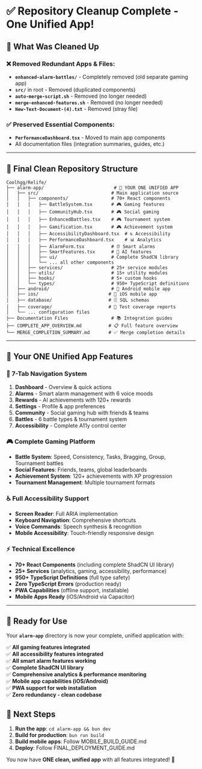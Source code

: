 # ✅ **Repository Cleanup Complete - One Unified App!**

## 🧹 **What Was Cleaned Up**

### ❌ **Removed Redundant Apps & Files:**
- **`enhanced-alarm-battles/`** - Completely removed (old separate gaming app)
- **`src/`** in root - Removed (duplicated components)
- **`auto-merge-script.sh`** - Removed (no longer needed)
- **`merge-enhanced-features.sh`** - Removed (no longer needed)
- **`New-Text-Document-(4).txt`** - Removed (stray file)

### ✅ **Preserved Essential Components:**
- **`PerformanceDashboard.tsx`** - Moved to main app components
- All documentation files (integration summaries, guides, etc.)

---

## 🎯 **Final Clean Repository Structure**

```
Coolhgg/Relife/
├── alarm-app/                          # 🚀 YOUR ONE UNIFIED APP
│   ├── src/                           # Main application source
│   │   ├── components/                # 70+ React components
│   │   │   ├── BattleSystem.tsx       # 🎮 Gaming features
│   │   │   ├── CommunityHub.tsx       # 🎮 Social gaming
│   │   │   ├── EnhancedBattles.tsx    # 🎮 Tournament system
│   │   │   ├── Gamification.tsx       # 🎮 Achievement system
│   │   │   ├── AccessibilityDashboard.tsx  # ♿ Accessibility
│   │   │   ├── PerformanceDashboard.tsx    # 📊 Analytics
│   │   │   ├── AlarmForm.tsx          # ⏰ Smart alarms
│   │   │   ├── SmartFeatures.tsx      # 🤖 AI features
│   │   │   ├── ui/                    # Complete ShadCN library
│   │   │   └── ... all other components
│   │   ├── services/                  # 25+ service modules
│   │   ├── utils/                     # 15+ utility modules
│   │   ├── hooks/                     # 5+ custom hooks
│   │   └── types/                     # 950+ TypeScript definitions
│   ├── android/                       # 📱 Android mobile app
│   ├── ios/                          # 📱 iOS mobile app
│   ├── database/                     # 🗄️ SQL schemas
│   ├── coverage/                     # 🧪 Test coverage reports
│   └── ... configuration files
├── Documentation Files                # 📚 Integration guides
├── COMPLETE_APP_OVERVIEW.md          # 📋 Full feature overview
└── MERGE_COMPLETION_SUMMARY.md       # ✅ Merge completion details
```

---

## 🎉 **Your ONE Unified App Features**

### **🧭 7-Tab Navigation System**
1. **Dashboard** - Overview & quick actions
2. **Alarms** - Smart alarm management with 6 voice moods
3. **Rewards** - AI achievements with 120+ rewards  
4. **Settings** - Profile & app preferences
5. **Community** - Social gaming hub with friends & teams
6. **Battles** - 6 battle types & tournament system
7. **Accessibility** - Complete A11y control center

### **🎮 Complete Gaming Platform**
- **Battle System**: Speed, Consistency, Tasks, Bragging, Group, Tournament battles
- **Social Features**: Friends, teams, global leaderboards
- **Achievement System**: 120+ achievements with XP progression
- **Tournament Management**: Multiple tournament formats

### **♿ Full Accessibility Support**  
- **Screen Reader**: Full ARIA implementation
- **Keyboard Navigation**: Comprehensive shortcuts
- **Voice Commands**: Speech synthesis & recognition
- **Mobile Accessibility**: Touch-friendly responsive design

### **⚡ Technical Excellence**
- **70+ React Components** (including complete ShadCN UI library)
- **25+ Services** (analytics, gaming, accessibility, performance)
- **950+ TypeScript Definitions** (full type safety)
- **Zero TypeScript Errors** (production ready)
- **PWA Capabilities** (offline support, installable)
- **Mobile Apps Ready** (iOS/Android via Capacitor)

---

## 🚀 **Ready for Use**

Your **`alarm-app`** directory is now your complete, unified application with:

✅ **All gaming features integrated**  
✅ **All accessibility features integrated**  
✅ **All smart alarm features working**  
✅ **Complete ShadCN UI library**  
✅ **Comprehensive analytics & performance monitoring**  
✅ **Mobile app capabilities (iOS/Android)**  
✅ **PWA support for web installation**  
✅ **Zero redundancy - clean codebase**

## 🎯 **Next Steps**

1. **Run the app**: `cd alarm-app && bun dev`
2. **Build for production**: `bun run build`
3. **Build mobile apps**: Follow MOBILE_BUILD_GUIDE.md
4. **Deploy**: Follow FINAL_DEPLOYMENT_GUIDE.md

You now have **ONE clean, unified app** with all features integrated! 🎉